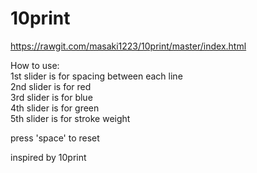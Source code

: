 # 10print
https://rawgit.com/masaki1223/10print/master/index.html

How to use:</br>
1st slider is for spacing between each line</br>
2nd slider is for red</br>
3rd slider is for blue</br>
4th slider is for green</br>
5th slider is for stroke weight</br>

press 'space' to reset

inspired by <a src='https://10print.org'>10print</a>